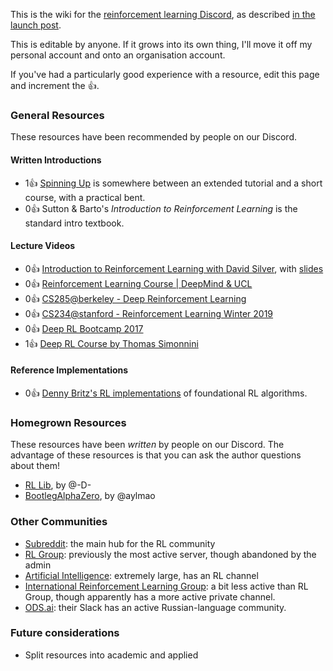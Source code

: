 This is the wiki for the [reinforcement learning Discord](https://discord.gg/xhfNqQv), as described [in the launch post](https://www.reddit.com/r/reinforcementlearning/comments/jawm37/official_reinforcement_learning_discord/). 

This is editable by anyone. If it grows into its own thing, I'll move it off my personal account and onto an organisation account.

If you've had a particularly good experience with a resource, edit this page and increment the 👍.

### General Resources
These resources have been recommended by people on our Discord.

#### Written Introductions
 * 1👍 [Spinning Up](https://spinningup.openai.com/) is somewhere between an extended tutorial and a short course, with a practical bent. 
 * 0👍 Sutton & Barto's *Introduction to Reinforcement Learning* is the standard intro textbook.

#### Lecture Videos
 * 0👍 [Introduction to Reinforcement Learning with David Silver](https://www.youtube.com/playlist?list=PLqYmG7hTraZBiG_XpjnPrSNw-1XQaM_gB), with [slides](https://www.davidsilver.uk/teaching/)
 * 0👍 [Reinforcement Learning Course | DeepMind & UCL](https://www.youtube.com/playlist?list=PLqYmG7hTraZBKeNJ-JE_eyJHZ7XgBoAyb)
 * 0👍 [CS285@berkeley - Deep Reinforcement Learning](http://rail.eecs.berkeley.edu/deeprlcourse/)
 * 0👍 [CS234@stanford - Reinforcement Learning Winter 2019](https://www.youtube.com/playlist?list=PLoROMvodv4rOSOPzutgyCTapiGlY2Nd8u)
 * 0👍 [Deep RL Bootcamp 2017](https://sites.google.com/view/deep-rl-bootcamp/lectures)
 * 1👍 [Deep RL Course by Thomas Simonnini](https://simoninithomas.github.io/deep-rl-course/)

#### Reference Implementations
 * 0👍 [Denny Britz's RL implementations](https://github.com/dennybritz/reinforcement-learning) of foundational RL algorithms.

### Homegrown Resources
These resources have been *written* by people on our Discord. The advantage of these resources is that you can ask the author questions about them! 

* [RL Lib](https://github.com/DarylRodrigo/rl_lib), by @-D-
* [BootlegAlphaZero](https://github.com/instance01/BootlegAlphaZero/), by @aylmao

### Other Communities
 * [Subreddit](https://www.reddit.com/r/reinforcementlearning/): the main hub for the RL community
 * [RL Group](https://discord.gg/2hz4kzK): previously the most active server, though abandoned by the admin
 * [Artificial Intelligence](https://discord.gg/gFCT9jm): extremely large, has an RL channel
 * [International Reinforcement Learning Group](https://discord.gg/2Z98qcQ): a bit less active than RL Group, though apparently has a more active private channel.
 * [ODS.ai](https://ods.ai/): their Slack has an active Russian-language community.

### Future considerations
 * Split resources into academic and applied